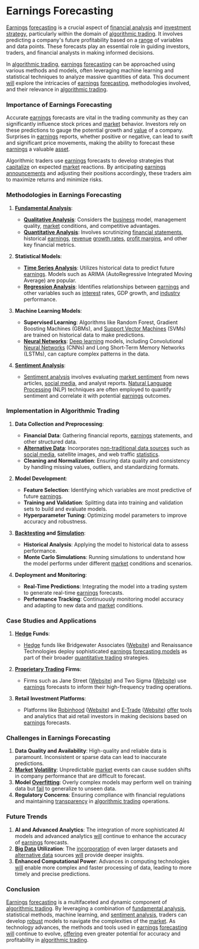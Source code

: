 # Earnings Forecasting

[Earnings](../e/earnings.md) [forecasting](../f/forecasting.md) is a crucial aspect of [financial analysis](../f/financial_analysis.md) and [investment strategy](../i/investment_strategy.md), particularly within the domain of [algorithmic trading](../a/algorithmic_trading.md). It involves predicting a company's future profitability based on a [range](../r/range.md) of variables and data points. These forecasts play an essential role in guiding investors, traders, and financial analysts in making informed decisions.

In [algorithmic trading](../a/algorithmic_trading.md), [earnings](../e/earnings.md) [forecasting](../f/forecasting.md) can be approached using various methods and models, often leveraging machine learning and statistical techniques to analyze massive quantities of data. This document [will](../w/will.md) explore the intricacies of [earnings](../e/earnings.md) [forecasting](../f/forecasting.md), methodologies involved, and their relevance in [algorithmic trading](../a/algorithmic_trading.md).

### Importance of Earnings Forecasting

Accurate [earnings](../e/earnings.md) forecasts are vital in the trading community as they can significantly influence stock prices and [market](../m/market.md) behavior. Investors rely on these predictions to gauge the potential growth and [value](../v/value.md) of a company. Surprises in [earnings](../e/earnings.md) reports, whether positive or negative, can lead to swift and significant price movements, making the ability to forecast these [earnings](../e/earnings.md) a valuable [asset](../a/asset.md).

Algorithmic traders use [earnings](../e/earnings.md) forecasts to develop strategies that [capitalize](../c/capitalize.md) on expected [market](../m/market.md) reactions. By anticipating [earnings announcements](../e/earnings_announcements.md) and adjusting their positions accordingly, these traders aim to maximize returns and minimize risks.

### Methodologies in Earnings Forecasting

1. **[Fundamental Analysis](../f/fundamental_analysis.md)**:
   - **[Qualitative Analysis](../q/qualitative_analysis.md)**: Considers the [business](../b/business.md) model, management quality, [market](../m/market.md) conditions, and competitive advantages.
   - **[Quantitative Analysis](../q/quantitative_analysis.md)**: Involves scrutinizing [financial statements](../f/financial_statements.md), historical [earnings](../e/earnings.md), [revenue](../r/revenue.md) [growth rates](../g/growth_rates_in_trading.md), [profit margins](../p/profit_margins_in_trading.md), and other key financial metrics.

2. **Statistical Models**:
   - **[Time Series Analysis](../t/time_series_analysis.md)**: Utilizes historical data to predict future [earnings](../e/earnings.md). Models such as ARIMA (AutoRegressive Integrated Moving Average) are popular.
   - **[Regression Analysis](../r/regression_analysis.md)**: Identifies relationships between [earnings](../e/earnings.md) and other variables such as [interest](../i/interest.md) rates, GDP growth, and [industry](../i/industry.md) performance.
   
3. **Machine Learning Models**:
   - **Supervised Learning**: Algorithms like Random Forest, Gradient Boosting Machines (GBMs), and [Support Vector Machines](../s/support_vector_machines_in_trading.md) (SVMs) are trained on historical data to make predictions.
   - **[Neural Networks](../n/neural_networks_in_trading.md)**: [Deep learning](../d/deep_learning.md) models, including Convolutional [Neural Networks](../n/neural_networks_in_trading.md) (CNNs) and Long Short-Term Memory Networks (LSTMs), can capture complex patterns in the data.

4. **[Sentiment Analysis](../s/sentiment_analysis.md)**:
   - [Sentiment analysis](../s/sentiment_analysis.md) involves evaluating [market sentiment](../m/market_sentiment.md) from news articles, [social media](../s/social_media.md), and analyst reports. [Natural Language Processing](../n/natural_language_processing_(nlp)_in_trading.md) (NLP) techniques are often employed to quantify sentiment and correlate it with potential [earnings](../e/earnings.md) outcomes.

### Implementation in Algorithmic Trading

1. **Data Collection and Preprocessing**:
   - **Financial Data**: Gathering financial reports, [earnings](../e/earnings.md) statements, and other structured data.
   - **[Alternative Data](../a/alternative_data.md)**: Incorporates [non-traditional data sources](../n/non-traditional_data_sources.md) such as [social media](../s/social_media.md), satellite images, and web traffic [statistics](../s/statistics.md).
   - **Cleaning and Normalization**: Ensuring data quality and consistency by handling missing values, outliers, and standardizing formats.

2. **Model Development**:
   - **Feature Selection**: Identifying which variables are most predictive of future [earnings](../e/earnings.md).
   - **Training and Validation**: Splitting data into training and validation sets to build and evaluate models.
   - **Hyperparameter Tuning**: Optimizing model parameters to improve accuracy and robustness.
   
3. **[Backtesting](../b/backtesting.md) and [Simulation](../s/simulation_in_trading.md)**:
   - **Historical Analysis**: Applying the model to historical data to assess performance.
   - **Monte Carlo Simulations**: Running simulations to understand how the model performs under different [market](../m/market.md) conditions and scenarios.

4. **Deployment and Monitoring**:
   - **Real-Time Predictions**: Integrating the model into a trading system to generate real-time [earnings](../e/earnings.md) forecasts.
   - **Performance Tracking**: Continuously monitoring model accuracy and adapting to new data and [market](../m/market.md) conditions.

### Case Studies and Applications

1. **[Hedge](../h/hedge.md) Funds**:
   - [Hedge](../h/hedge.md) funds like Bridgewater Associates ([Website](https://www.bridgewater.com)) and Renaissance Technologies deploy sophisticated [earnings](../e/earnings.md) [forecasting models](../f/forecasting_models.md) as part of their broader [quantitative trading](../q/quantitative_trading.md) strategies.

2. **[Proprietary Trading](../p/proprietary_trading.md) Firms**:
   - Firms such as Jane Street ([Website](https://www.janestreet.com)) and Two Sigma ([Website](https://www.twosigma.com)) use [earnings](../e/earnings.md) forecasts to inform their high-frequency trading operations.
   
3. **Retail Investment Platforms**:
   - Platforms like [Robinhood](../r/robinhood.md) ([Website](https://www.robinhood.com)) and [E-Trade](../e/e-trade.md) ([Website](https://us.etrade.com)) [offer](../o/offer.md) tools and analytics that aid retail investors in making decisions based on [earnings](../e/earnings.md) forecasts.

### Challenges in Earnings Forecasting

1. **Data Quality and Availability**: High-quality and reliable data is paramount. Inconsistent or sparse data can lead to inaccurate predictions.
2. **[Market](../m/market.md) [Volatility](../v/volatility.md)**: Unpredictable [market](../m/market.md) events can cause sudden shifts in company performance that are difficult to forecast.
3. **Model [Overfitting](../o/overfitting.md)**: Overly complex models may perform well on training data but [fail](../f/fail.md) to generalize to unseen data.
4. **Regulatory Concerns**: Ensuring compliance with financial regulations and maintaining [transparency](../t/transparency.md) in [algorithmic trading](../a/algorithmic_trading.md) operations.

### Future Trends

1. **AI and Advanced Analytics**: The integration of more sophisticated AI models and advanced analytics [will](../w/will.md) continue to enhance the accuracy of [earnings](../e/earnings.md) forecasts.
2. **[Big Data](../b/big_data_in_trading.md) Utilization**: The [incorporation](../i/incorporation.md) of even larger datasets and [alternative data](../a/alternative_data.md) sources [will](../w/will.md) provide deeper insights.
3. **Enhanced Computational Power**: Advances in computing technologies [will](../w/will.md) enable more complex and faster processing of data, leading to more timely and precise predictions.

### Conclusion

[Earnings](../e/earnings.md) [forecasting](../f/forecasting.md) is a multifaceted and dynamic component of [algorithmic trading](../a/algorithmic_trading.md). By leveraging a combination of [fundamental analysis](../f/fundamental_analysis.md), statistical methods, machine learning, and [sentiment analysis](../s/sentiment_analysis.md), traders can develop [robust](../r/robust.md) models to navigate the complexities of the [market](../m/market.md). As technology advances, the methods and tools used in [earnings](../e/earnings.md) [forecasting](../f/forecasting.md) [will](../w/will.md) continue to evolve, [offering](../o/offering.md) even greater potential for accuracy and profitability in [algorithmic trading](../a/algorithmic_trading.md).

